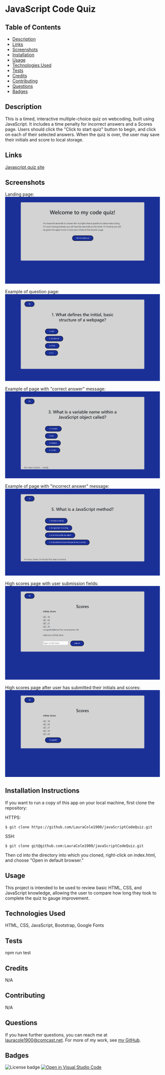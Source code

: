 # JavaScript Code Quiz

## Table of Contents

* [Description](#description)
* [Links](#links)
* [Screenshots](#screenshots)
* [Installation](#installation)
* [Usage](#usage)
* [Technologies Used](#technologies)
* [Tests](#tests)
* [Credits](#credits)
* [Contributing](#contributing)
* [Questions](#questions)
* [Badges](#badges)

## Description

This is a timed, interactive multiple-choice quiz on webcoding, built using JavaScript. It includes a time penalty for incorrect answers and a Scores page. Users should click the "Click to start quiz" button to begin, and click on each of their selected answers. When the quiz is over, the user may save their initials and score to local storage.

## Links

[Javascript quiz site](https://lauracole1900.github.io/javaScriptCodeQuiz/)

## Screenshots

Landing page:
![Landing page](assets/landing-page-screencap.png)

Example of question page:
![Question page](assets/question-screencap.png)

Example of page with "correct answer" message:
![Page with "correct answer" message](assets/correct-answer-screencap.png)

Example of page with "incorrect answer" message:
![Page with "incorrect answer" message](assets/incorrect-answer-screencap.png)

High scores page with user submission fields:
![High Scores page, pre-submission](assets/scores-page-screencap.png)

High scores page after user has submitted their initials and scores:
![High Scores page, post-submission](assets/scores-page-try-again-screencap.png)

## Installation Instructions

If you want to run a copy of this app on your local machine, first clone the repository:

HTTPS:
```
$ git clone https://github.com/LauraCole1900/javaScriptCodeQuiz.git
```

SSH:
```
$ git clone git@github.com:LauraCole1900/javaScriptCodeQuiz.git
```

Then cd into the directory into which you cloned, right-click on index.html, and choose "Open in default browser."

## Usage

This project is intended to be used to review basic HTML, CSS, and JavaScript knowledge, allowing the user to compare how long they took to complete the quiz to gauge improvement.

## Technologies Used

HTML, CSS, JavaScript, Bootstrap, Google Fonts

## Tests

npm run test

## Credits

N/A

## Contributing

N/A

## Questions

If you have further questions, you can reach me at lauracole1900@comcast.net. For more of my work, see [my GitHub](https://github.com/LauraCole1900).

## Badges

![License badge](https://img.shields.io/badge/license-MIT-brightgreen) [![Open in Visual Studio Code](https://open.vscode.dev/badges/open-in-vscode.svg)](https://open.vscode.dev/LauraCole1900/javaScriptCodeQuiz)